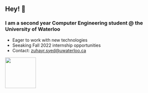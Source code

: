 ## Hey! 👋

### I am a second year Computer Engineering student @ the University of Waterloo

- Eager to work with new technologies
- Seeaking Fall 2022 internship opportunities 
- Contact: zuhayr.syed@uwaterloo.ca 

<img align="left" src="https://c.tenor.com/zdmZmDGlasEAAAAM/typing-man-typing.gif" width="100px"/>
